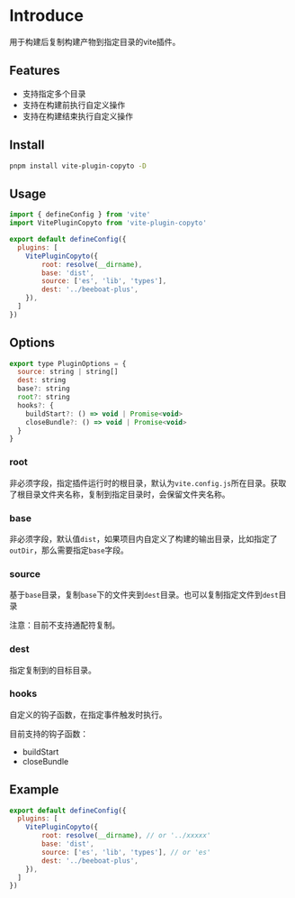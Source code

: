 # Introduce
用于构建后复制构建产物到指定目录的vite插件。

## Features
- 支持指定多个目录
- 支持在构建前执行自定义操作
- 支持在构建结束执行自定义操作

## Install
```bash
pnpm install vite-plugin-copyto -D
```

## Usage
```js
import { defineConfig } from 'vite'
import VitePluginCopyto from 'vite-plugin-copyto'

export default defineConfig({
  plugins: [
    VitePluginCopyto({
        root: resolve(__dirname),
        base: 'dist',
        source: ['es', 'lib', 'types'],
        dest: '../beeboat-plus',
    }),
  ]
})
```

## Options

```js
export type PluginOptions = {
  source: string | string[]
  dest: string
  base?: string
  root?: string
  hooks?: {
    buildStart?: () => void | Promise<void>
    closeBundle?: () => void | Promise<void>
  }
}
```
### root
非必须字段，指定插件运行时的根目录，默认为`vite.config.js`所在目录。获取了根目录文件夹名称，复制到指定目录时，会保留文件夹名称。

### base
非必须字段，默认值`dist`，如果项目内自定义了构建的输出目录，比如指定了`outDir`，那么需要指定`base`字段。
### source
基于`base`目录，复制`base`下的文件夹到`dest`目录。也可以复制指定文件到`dest`目录

注意：目前不支持通配符复制。
### dest
指定复制到的目标目录。
### hooks
自定义的钩子函数，在指定事件触发时执行。

目前支持的钩子函数：
- buildStart
- closeBundle

## Example
```js
export default defineConfig({
  plugins: [
    VitePluginCopyto({
        root: resolve(__dirname), // or '../xxxxx'
        base: 'dist',
        source: ['es', 'lib', 'types'], // or 'es'
        dest: '../beeboat-plus',
    }),
  ]
})
```